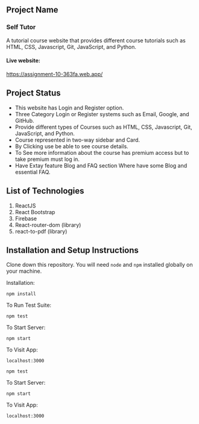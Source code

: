 ## Project Name

### Self Tutor

A tutorial course website that provides different course tutorials such as HTML, CSS, Javascript, Git, JavaScript, and Python.

#### Live website:
https://assignment-10-363fa.web.app/

## Project Status
* This website has Login and Register option.
* Three Category Login or Register systems such as Email, Google, and GitHub.
* Provide different types of Courses such as HTML, CSS, Javascript, Git, JavaScript, and Python.
* Course represented in two-way sidebar and Card.
* By Clicking use be able to see course details.
* To See more information about the course has premium access but to take premium must log in.
* Have Extay feature Blog and FAQ section Where have some Blog and essential FAQ.

## List of Technologies
1. ReactJS
2. React Bootstrap
3. Firebase
4. React-router-dom (library)
5. react-to-pdf (library)

## Installation and Setup Instructions 

Clone down this repository. You will need `node` and `npm` installed globally on your machine.  

Installation:

`npm install`  

To Run Test Suite:  

`npm test`  

To Start Server:

`npm start`  

To Visit App:

`localhost:3000`  

`npm test`  

To Start Server:

`npm start`  

To Visit App:

`localhost:3000`  
